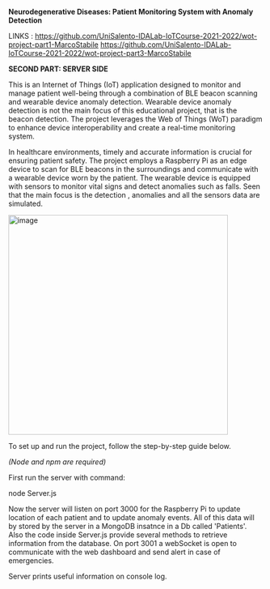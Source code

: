 **Neurodegenerative Diseases: Patient Monitoring System with Anomaly Detection**

LINKS : 
https://github.com/UniSalento-IDALab-IoTCourse-2021-2022/wot-project-part1-MarcoStabile
https://github.com/UniSalento-IDALab-IoTCourse-2021-2022/wot-project-part3-MarcoStabile

**SECOND PART: SERVER SIDE**

This is an Internet of Things (IoT) application designed to monitor and manage patient well-being through a combination of BLE beacon scanning and wearable device anomaly detection.
Wearable device anomaly detection is not the main focus of this educational project, that is the beacon detection.
The project leverages the Web of Things (WoT) paradigm to enhance device interoperability and create a real-time monitoring system.

In healthcare environments, timely and accurate information is crucial for ensuring patient safety. 
The project employs a Raspberry Pi as an edge device to scan for BLE beacons in the surroundings and communicate with a wearable device worn by the patient. 
The wearable device is equipped with sensors to monitor vital signs and detect anomalies such as falls. Seen that the main focus is the detection , anomalies and all the 
sensors data are simulated.

<img width="434" alt="image" src="https://github.com/UniSalento-IDALab-IoTCourse-2021-2022/wot-project-part2-MarcoStabile/assets/105797309/f73a6953-e0de-447f-8afb-135274968bf0">

To set up and run the project, follow the step-by-step guide below.

*(Node and npm are required)*

First run the server with command:

node Server.js

Now the server will listen on port 3000 for the Raspberry Pi to update location of each patient and to update anomaly events.
All of this data will by stored by the server in a MongoDB insatnce in a Db called 'Patients'.
Also the code inside Server.js provide several methods to retrieve information from the database.
On port 3001 a webSocket is open to communicate with the web dashboard and send alert in case of emergencies.

Server prints useful information on console log.
